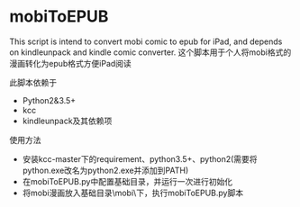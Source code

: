 # mobiToEPUB
This script is intend to convert mobi comic to epub for iPad, and depends on kindleunpack and kindle comic converter.
这个脚本用于个人将mobi格式的漫画转化为epub格式方便iPad阅读

此脚本依赖于
* Python2&3.5+
* kcc
* kindleunpack及其依赖项

使用方法
* 安装kcc-master下的requirement、python3.5+、python2(需要将python.exe改名为python2.exe并添加到PATH)
* 在mobiToEPUB.py中配置基础目录，并运行一次进行初始化
* 将mobi漫画放入基础目录\mobi\下，执行mobiToEPUB.py脚本
